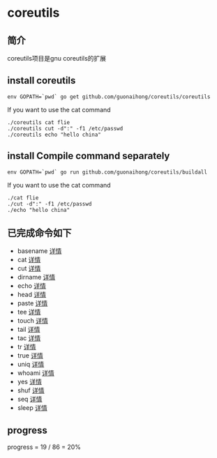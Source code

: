# coreutils

## 简介
coreutils项目是gnu coreutils的扩展

## install coreutils
```
env GOPATH=`pwd` go get github.com/guonaihong/coreutils/coreutils
```
If you want to use the cat command
```
./coreutils cat flie
./coreutils cut -d":" -f1 /etc/passwd
./coreutils echo "hello china"
```

## install Compile command separately
```
env GOPATH=`pwd` go run github.com/guonaihong/coreutils/buildall
```
If you want to use the cat command
```
./cat flie
./cut -d":" -f1 /etc/passwd
./echo "hello china"
```

## 已完成命令如下 
* basename [详情](./basename/README.md)
* cat [详情](./cat/README.md)
* cut [详情](./cut/README.md)
* dirname [详情](./dirname/README.md)
* echo [详情](./echo/README.md)
* head [详情](./head/README.md)
* paste [详情](./paste/README.md)
* tee [详情](./tee/README.md)
* touch [详情](./touch/README.md)
* tail [详情](./tail/README.md)
* tac [详情](./tac/README.md)
* tr [详情](./tr/README.md)
* true [详情](./true/README.md)
* uniq [详情](./uniq/README.md)
* whoami [详情](./whoami/README.md)
* yes [详情](./yes/README.md)
* shuf [详情](./shuf/README.md)
* seq [详情](./seq/README.md)
* sleep [详情](./sleep/README.md)

## progress
progress = 19 / 86 = 20%
